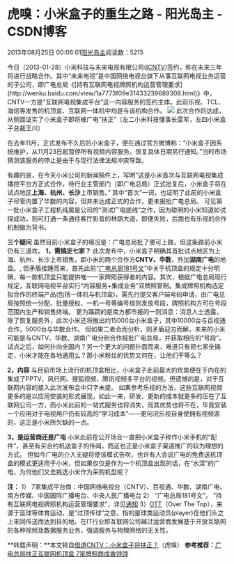 
# 虎嗅：小米盒子的重生之路 - 阳光岛主 - CSDN博客

2013年08月25日 00:06:01[阳光岛主](https://me.csdn.net/sunboy_2050)阅读数：5215



今日（2013-01-28）小米科技与未来电视有限公司([ICNTV](http://baike.baidu.com/link?url=jviMAx0c2EUJSgiPJsANEJvPxMf3ZLd-5OUuQh_9-GTrnpRRNsvdHLvYfacWDnZb-eC0EVDgU4hy626p9bvR4_))签约，称在未来三年将进行战略合作。其中“未来电视”是中国网络电视台旗下从事互联网电视业务运营的子公司，即广电总局《[持有互联网电视牌照机构运营管理要求](http://wenku.baidu.com/view/1a7773f09e31433239689308.html)》中，CNTV一方是“互联网电视集成平台”这一内容服务的签约主体。此前乐视、TCL、海信等发售的机顶盒、互联网一体机中均是与该机构合作。
![](https://img-blog.csdn.net/20130825000311875)
此次合作的达成，从侧面证实了小米盒子即将被广电“扶正”（左二小米科技懂事长雷军，左四小米盒子总裁王川）

在去年11月，正式发布不久后的小米盒子，便在通过官方微博称：“小米盒子因系统维护，从11月23日起暂停所有视频内容服务。恢复具体日期另行通知。”当时市场猜测该服务的停止是由于与现行法律法规冲突导致。

有趣的是，在今天小米公司的新闻稿件上，写明“这是小米首次与互联网电视集成播控平台方正式合作，待行业主管部门（即广电总局）正式批复后，小米盒子将在试点地区**上海、杭州、长沙**上市销售。”
其中“首次”一词，也证明了此前的小米盒子尽管内置了华数的内容，但并未达成正式的合作，更未报批广电总局。
可见第一批小米盒子工程机纯属是公司的“测试广电底线”之作，因为聪明的小米知道如试探成功，则可打通一条通往客厅影音的林荫大道，即便失败，后面也有乐视的合作机制做为背书。

**三个疑问**
虽然目前小米盒子的境况是：广电总局批了便可上路，但这条路前小米仍有三道坎。
**1，需搞定七家？**
此次发布中，小米盒子明确其首批试点地区为上海、杭州、长沙上市销售，即小米的两个合作方**CNTV、华数**，外加**湖南广电**的地盘。,
但矛盾接踵而来，首先此前“[广电总局181号文](http://wenku.baidu.com/view/1a7773f09e31433239689308.html)”中关于机顶盒的规定十分明确，每一款机顶盒只能提供唯一一家牌照获得者的内容。其次，根据广电总局现行规定，互联网电视平台实行“内容服务+集成业务”双牌照管制。集成牌照机构选定拟合作的终端产品(包括一体机与机顶盒)，需先行提交客户端号码申请，由广电总局按照统一分配、批量授权、一机一号等编号规则发放号段，牌照机构方可在号段范围内生产和销售终端。
更为蹊跷的是南方都市报的一则消息：消息人士透露，除了恢复服务外，此次小米还将推出约15000台小米盒子，其中10000台与百视通合作，5000台与华数合作。
但如果二者合而分析，则矛盾迎刃而解，未来的小米可能是与CNTV、华数、湖南广电分别合作报批广电总局，并获取相应的“号段”。
试点之后，如何扑向全国内？另一个更大的问题扑面而来，难道只有把七家全搞定，小米才能在各地通用么？那小米粉丝的优势又何在，让他们干等么？

**2，内容**
与目前市场上流行的机顶盒相比，小米盒子此前最大的优势便在于内在的集成了PPTV、风行网、搜狐视频、腾讯视频多平台的视频。但遗憾的是，对于互联网内容的接入此次发布会中只字未提。
如果参考乐视的方法，这些互联网视频更多的是以应用安装的形式展现，如此一来，研发、更新的成本就更多的压在了互联网公司一方，而小米此前的一站式服务也将消失，而其优势也将不在，毕竟安装一个应用对于电视用户仍有较高的“学习成本”——更何况乐视自身使拥有视频源的，这正是小米所欠缺的一点。

**3，是运营商还是广电**
小米此前在公开场合一直把小米盒子称作小米手机的“配件”，甚至有买合约机送盒子的传闻，而这也正是小米盒子渠道推广的较为理想的方式。
但如今广电的介入无疑将使该模式告吹，也许有人会说广电的免费送机顶盒的模式更适用于小米，但如果仅仅是作为一个机顶盒出现的话，在“水深”的广电，为何他们又去挑选小米作为采购机型呢？


**注：**
1） 7家集成平台商：中国网络电视台（CNTV）、百视通、华数、湖南广电、南方传媒、中国国际广播电台、中央人民广播电台
2） “广电总局181号文”， “持有互联网电视牌照机构运营管理要求”，详见[通知](http://wenku.baidu.com/view/1a7773f09e31433239689308.html)
3）[OTT](http://baike.baidu.com/link?url=WRfMgIydxZ0jfu9d1rpLb6qi0RWfwszHSQ6akjzBEtltOAOQEhWUux6HD47iMZJAp_LKXDCoqtj5_DT-2TL06q)（Over The Top），来源于篮球等体育运动，是“过顶传球”之意，指的是球类运动员(player)在他们头之上来回传送而达到目的地。在IT行业即互联网公司越过运营商发展基于开放互联网的各种视频及数据服务业务，强调服务与物理网络的无关性。


**转载声明：**本文转自[借道CNTV：小米盒子将扶正？](http://www.huxiu.com/article/9613/1.html)（虎嗅）
**参考推荐：**[广电总局扶正互联网机顶盒 7家牌照商成香饽饽](http://tech.ifeng.com/telecom/detail_2011_12/25/11553189_0.shtml)



